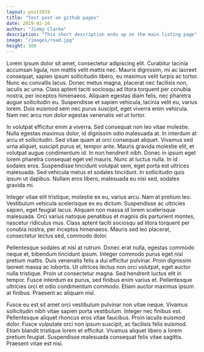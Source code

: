 ```yaml
---
layout: post2019
title: "Test post on github pages"
date: 2019-02-26
author: "Jimmy Clarke"
description: "This short description ends up on the main listing page"
image: "/images/road.jpg"
height: 300
---
```

Lorem ipsum dolor sit amet, consectetur adipiscing elit. Curabitur lacinia accumsan ligula, non mattis velit mattis nec. Mauris dignissim, mi ac laoreet consequat, sapien ipsum sollicitudin libero, eu maximus velit turpis ac tortor. Nunc eu convallis lacus. Donec metus magna, placerat nec facilisis non, iaculis ac urna. Class aptent taciti sociosqu ad litora torquent per conubia nostra, per inceptos himenaeos. Aliquam egestas diam felis, nec pharetra augue sollicitudin eu. Suspendisse et sapien vehicula, lacinia velit eu, varius lorem. Duis euismod sem nec purus suscipit, eget viverra enim vehicula. Nam nec arcu non dolor egestas venenatis vel ut tortor.

In volutpat efficitur enim a viverra. Sed consequat non leo vitae molestie. Nulla egestas maximus dolor, id dignissim odio malesuada at. In interdum at arcu et sollicitudin. Sed vitae quam at orci consequat aliquet. Vivamus sed urna aliquet, suscipit purus et, tempor ante. Mauris gravida molestie elit, et volutpat augue condimentum id. In non hendrerit nibh. Donec in ipsum eget lorem pharetra consequat eget vel mauris. Nunc at luctus nulla. In id sodales eros. Suspendisse tincidunt volutpat sem, eget porta est ultrices malesuada. Sed vehicula metus et sodales tincidunt. In sollicitudin quis ipsum ut dapibus. Nullam eros libero, malesuada eu nisi sed, sodales gravida mi.

Integer vitae elit tristique, molestie ex eu, varius arcu. Nam at pretium leo. Vestibulum vehicula scelerisque ex eu dictum. Suspendisse ac ultricies sapien, eget feugiat lacus. Aliquam non massa id lorem scelerisque malesuada. Orci varius natoque penatibus et magnis dis parturient montes, nascetur ridiculus mus. Class aptent taciti sociosqu ad litora torquent per conubia nostra, per inceptos himenaeos. Mauris sed leo placerat, consectetur lectus sed, commodo dolor.

Pellentesque sodales at nisi at rutrum. Donec erat nulla, egestas commodo neque et, bibendum tincidunt ipsum. Integer commodo purus eget nisl pretium mattis. Duis venenatis felis a dui efficitur pulvinar. Proin dignissim laoreet massa ac lobortis. Ut ultrices lectus non orci volutpat, eget auctor nulla tristique. Proin ut consectetur magna. Sed hendrerit luctus elit in tempor. Fusce interdum ex purus, sed finibus enim varius et. Pellentesque ultricies orci et odio condimentum commodo. Etiam auctor maximus ipsum at finibus. Praesent ac aliquam nisl.

Fusce eu est sit amet orci vestibulum pulvinar non vitae neque. Vivamus sollicitudin nibh vitae sapien porta vestibulum. Integer nec finibus est. Pellentesque aliquet rhoncus eros vitae faucibus. Proin iaculis euismod dolor. Fusce vulputate orci non ipsum suscipit, ac facilisis felis euismod. Etiam blandit tristique lorem et efficitur. Vivamus aliquet libero a lorem pretium feugiat. Suspendisse malesuada consequat felis vitae sagittis. Praesent vitae est nisi.

